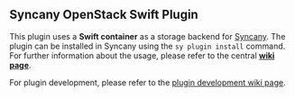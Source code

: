 Syncany OpenStack Swift Plugin
----------------------
This plugin uses a **Swift container** as a storage backend for [Syncany](http://www.syncany.org). The plugin can be installed in Syncany using the `sy plugin install` command. For further information about the usage, please refer to the central **[wiki page](https://github.com/syncany/syncany/wiki)**.

For plugin development, please refer to the [plugin development wiki page](https://github.com/syncany/syncany/wiki/Plugin-development).

